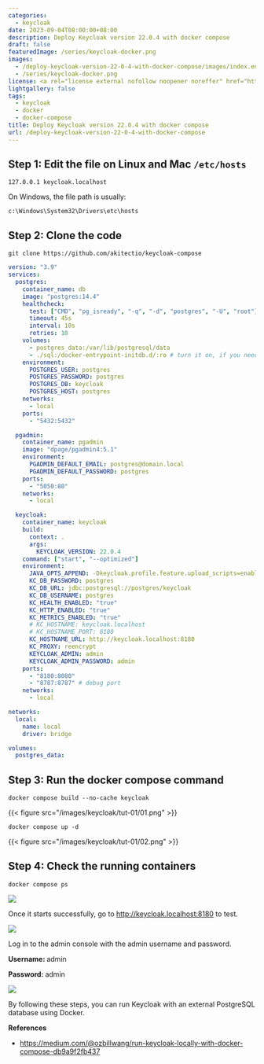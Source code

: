 ```yaml
---
categories:
  - keycloak
date: 2023-09-04T08:00:00+08:00
description: Deploy Keycloak version 22.0.4 with docker compose
draft: false
featuredImage: /series/keycloak-docker.png
images:
  - /deploy-keycloak-version-22-0-4-with-docker-compose/images/index.en.png
  - /series/keycloak-docker.png
license: <a rel="license external nofollow noopener noreffer" href="https://creativecommons.org/licenses/by-nc/4.0/" target="_blank">CC BY-NC 4.0</a>
lightgallery: false
tags:
  - keycloak
  - docker
  - docker-compose
title: Deploy Keycloak version 22.0.4 with docker compose
url: /deploy-keycloak-version-22-0-4-with-docker-compose
---
```


## Step 1: Edit the file on Linux and Mac `/etc/hosts`

```
127.0.0.1 keycloak.localhost
```

On Windows, the file path is usually:

```
c:\Windows\System32\Drivers\etc\hosts
```

## Step 2: Clone the code

```
git clone https://github.com/akitectio/keycloak-compose
```

```yaml
version: "3.9"
services:
  postgres:
    container_name: db
    image: "postgres:14.4"
    healthcheck:
      test: ["CMD", "pg_isready", "-q", "-d", "postgres", "-U", "root"]
      timeout: 45s
      interval: 10s
      retries: 10
    volumes:
      - postgres_data:/var/lib/postgresql/data
      - ./sql:/docker-entrypoint-initdb.d/:ro # turn it on, if you need run init DB
    environment:
      POSTGRES_USER: postgres
      POSTGRES_PASSWORD: postgres
      POSTGRES_DB: keycloak
      POSTGRES_HOST: postgres
    networks:
      - local
    ports:
      - "5432:5432"

  pgadmin:
    container_name: pgadmin
    image: "dpage/pgadmin4:5.1"
    environment:
      PGADMIN_DEFAULT_EMAIL: postgres@domain.local
      PGADMIN_DEFAULT_PASSWORD: postgres
    ports:
      - "5050:80"
    networks:
      - local

  keycloak:
    container_name: keycloak
    build:
      context: .
      args:
        KEYCLOAK_VERSION: 22.0.4
    command: ["start", "--optimized"]
    environment:
      JAVA_OPTS_APPEND: -Dkeycloak.profile.feature.upload_scripts=enabled
      KC_DB_PASSWORD: postgres
      KC_DB_URL: jdbc:postgresql://postgres/keycloak
      KC_DB_USERNAME: postgres
      KC_HEALTH_ENABLED: "true"
      KC_HTTP_ENABLED: "true"
      KC_METRICS_ENABLED: "true"
      # KC_HOSTNAME: keycloak.localhost
      # KC_HOSTNAME_PORT: 8180
      KC_HOSTNAME_URL: http://keycloak.localhost:8180
      KC_PROXY: reencrypt
      KEYCLOAK_ADMIN: admin
      KEYCLOAK_ADMIN_PASSWORD: admin
    ports:
      - "8180:8080"
      - "8787:8787" # debug port
    networks:
      - local

networks:
  local:
    name: local
    driver: bridge

volumes:
  postgres_data:
```

## Step 3: Run the docker compose command

```
docker compose build --no-cache keycloak
```
{{< figure src="/images/keycloak/tut-01/01.png" >}}

```
docker compose up -d
```
{{< figure src="/images/keycloak/tut-01/02.png" >}}


## Step 4: Check the running containers

```
docker compose ps
```

![](/images/keycloak/tut-01/04.png)

Once it starts successfully, go to http://keycloak.localhost:8180 to test.

![](/images/keycloak/tut-01/05.png)

Log in to the admin console with the admin username and password.

<b> Username: </b> admin

<b> Password: </b>admin

![](/images/keycloak/tut-01/06.png)

By following these steps, you can run Keycloak with an external PostgreSQL database using Docker.

<b> References </b>

- https://medium.com/@ozbillwang/run-keycloak-locally-with-docker-compose-db9a9f2fb437
